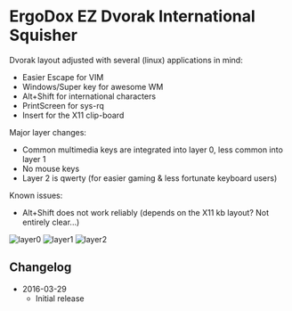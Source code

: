 # ErgoDox EZ Dvorak International Squisher

Dvorak layout adjusted with several (linux) applications in mind:

* Easier Escape for VIM
* Windows/Super key for awesome WM
* Alt+Shift for international characters
* PrintScreen for sys-rq
* Insert for the X11 clip-board

Major layer changes:

* Common multimedia keys are integrated into layer 0, less common into layer 1
* No mouse keys
* Layer 2 is qwerty (for easier gaming & less fortunate keyboard users)

Known issues:

* Alt+Shift does not work reliably (depends on the X11 kb layout? Not
  entirely clear...)

![layer0](https://i.imgur.com/AL70X44.png)
![layer1](https://i.imgur.com/k1DcUdt.png)
![layer2](https://i.imgur.com/nK80mKf.png)

## Changelog

* 2016-03-29
  * Initial release
